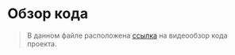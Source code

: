 # Обзор кода 
> В данном файле расположена [ссылка](https://drive.google.com/file/d/1BP-ww9KMbZq0rMKYj8BPa59riVod_eae/view?usp=sharing) на видеообзор кода проекта.

